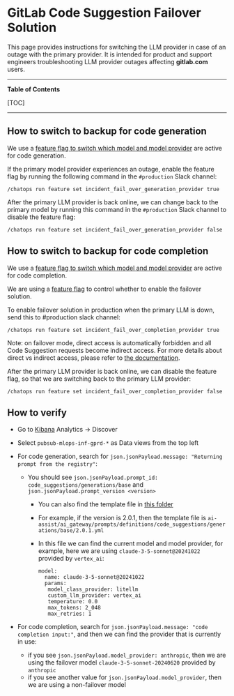 <!-- Permit linking to GitLab docs and issues -->
<!-- markdownlint-disable MD034 -->
# GitLab Code Suggestion Failover Solution

This page provides instructions for switching the LLM provider in case of an outage with the primary provider. It is intended for product and support engineers troubleshooting LLM provider outages affecting **gitlab.com** users.

---

**Table of Contents**

[TOC]

---

## How to switch to backup for code generation

We use a [feature flag to switch which model and model provider](https://gitlab.com/gitlab-org/gitlab/-/blob/master/ee/lib/code_suggestions/prompts/code_generation/ai_gateway_messages.rb#L37) are active for code generation.

If the primary model provider experiences an outage, enable the feature flag by running the following command in the `#production` Slack channel:

```
/chatops run feature set incident_fail_over_generation_provider true
```

After the primary LLM provider is back online, we can change back to the primary model by running this command in the `#production` Slack channel to disable the feature flag:

```
/chatops run feature set incident_fail_over_generation_provider false
```

## How to switch to backup for code completion

We use a [feature flag to switch which model and model provider](https://gitlab.com/gitlab-org/gitlab/-/blob/master/ee/lib/code_suggestions/tasks/code_completion.rb#L38) are active for code completion.

We are using a [feature flag](https://gitlab.com/gitlab-org/gitlab/-/issues/501503) to control whether to enable the failover solution.

To enable failover solution in production when the primary LLM is down, send this to #production slack channel:

```
/chatops run feature set incident_fail_over_completion_provider true
```

Note: on failover mode, direct access is automatically forbidden and all Code Suggestion requests become indirect access. For more details about direct vs indirect access, please refer to [the documentation](https://docs.gitlab.com/ee/user/project/repository/code_suggestions/#direct-and-indirect-connections).

After the primary LLM provider is back online, we can disable the feature flag, so that we are switching back to the primary LLM provider:

```
/chatops run feature set incident_fail_over_completion_provider false
```

## How to verify

* Go to [Kibana](https://log.gprd.gitlab.net/app/home#/) Analytics -> Discover
* Select `pubsub-mlops-inf-gprd-*` as Data views from the top left
* For code generation, search for `json.jsonPayload.message: "Returning prompt from the registry"`:
  * You should see `json.jsonPayload.prompt_id: code_suggestions/generations/base` and `json.jsonPayload.prompt_version <version>`
    * You can also find the template file in [this folder](https://gitlab.com/gitlab-org/modelops/applied-ml/code-suggestions/ai-assist/-/tree/main/ai_gateway/prompts/definitions/code_suggestions/generations/base?ref_type=heads)
    * For example, if the version is 2.0.1, then the template file is `ai-assist/ai_gateway/prompts/definitions/code_suggestions/generations/base/2.0.1.yml`
    * In this file we can find the current model and model provider, for example, here we are using `claude-3-5-sonnet@20241022` provided by `vertex_ai`:

      ```
      model:
        name: claude-3-5-sonnet@20241022
        params:
         model_class_provider: litellm
         custom_llm_provider: vertex_ai
         temperature: 0.0
         max_tokens: 2_048
         max_retries: 1
      ```

* For code completion, search for `json.jsonPayload.message: "code completion input:"`, and then we can find the provider that is currently in use:
  * if you see `json.jsonPayload.model_provider: anthropic`, then we are using the failover model `claude-3-5-sonnet-20240620` provided by `anthropic`
  * if you see another value for `json.jsonPayload.model_provider`, then we are using a non-failover model
